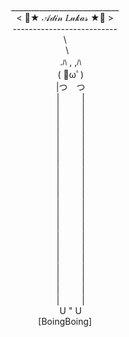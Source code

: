 <div align='center'>
  <br>
      <p>
 ___________________________<br>
< 🦧★ 𝒜𝒹𝒾𝓃 𝐿𝓊𝓀𝒶𝓈 ★🦧 ><br>
 --------------------------<br>
        \<br>
        &ensp;\<br>
&emsp;           .ﾊ , ,ﾊ<br>
&emsp;           ( ﾟωﾟ)<br>
&emsp;           |つ&emsp;つ<br>
&emsp;           |  &emsp;&emsp; |<br>
&emsp;           |  &emsp;&emsp; |<br>
&emsp;           |  &emsp;&emsp; |<br>
&emsp;           |  &emsp;&emsp; |<br>
&emsp;           |  &emsp;&emsp; |<br>
&emsp;           |  &emsp;&emsp; |<br>
&emsp;           |  &emsp;&emsp; |<br>
&emsp;           |  &emsp;&emsp; |<br>
&emsp;           |  &emsp;&emsp; |<br>
&emsp;           |  &emsp;&emsp; |<br>
&emsp;           |  &emsp;&emsp; |<br>
&emsp;           |  &emsp;&emsp; |<br>
&emsp;           |  &emsp;&emsp; |<br>
&emsp;           |  &emsp;&emsp; |<br>
&emsp;           |  &emsp;&emsp; |<br>
&emsp;           |  &emsp;&emsp; |<br>
&emsp;           |  &emsp;&emsp; |<br>
&emsp;           |  &emsp;&emsp; |<br>
&emsp;           |  &emsp;&emsp; |<br>
&emsp;           |  &emsp;&emsp; |<br>
&emsp;          U   "  U<br>
     [BoingBoing]

  </p>
</div>

<!--
**Lukeisun/Lukeisun** is a ✨ _special_ ✨ repository because its `README.md` (this file) appears on your GitHub profile.

Here are some ideas to get you started:

- 🔭 I’m currently working on ...
- 🌱 I’m currently learning ...
- 👯 I’m looking to collaborate on ...
- 🤔 I’m looking for help with ...
- 💬 Ask me about ...
- 📫 How to reach me: ...
- 😄 Pronouns: ...
- ⚡ Fun fact: ...
-->
